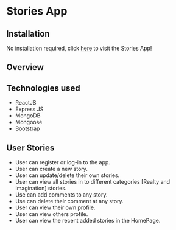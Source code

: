 # Stories App

## Installation

No installation required, click [here](https://bedour47.github.io/stories/#/) to visit the Stories App!

## Overview


## Technologies used

- ReactJS
- Express JS
- MongoDB
- Mongoose
- Bootstrap


## User Stories

* User can register or log-in to the app.
* User can create a new story.
* User can update/delete their own stories.
* User can view all stories in to different categories [Realty and Imagination] stories.
* Use can add comments to any story.
* Use can delete their comment at any story.
* User can view their own profile.
* User can view others profile.
* User can view the recent added stories in the HomePage.